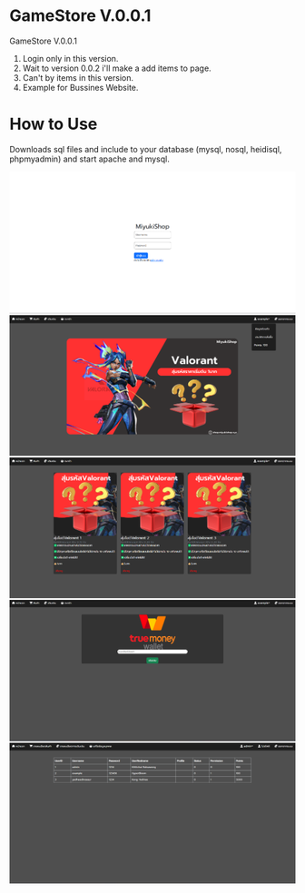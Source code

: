 # GameStore V.0.0.1

GameStore V.0.0.1 

 1. Login only in this version.
 2. Wait to version 0.0.2 i'll make a add items to page.
 3. Can't by items in this version.
 4. Example for Bussines Website.

# How to Use
Downloads sql files and include to your database (mysql, nosql, heidisql, phpmyadmin) and start apache and mysql.

<img src="pre/login.png">
<img src="pre/home.png">
<img src="pre/stock.png">
<img src="pre/topup.png">
<img src="pre/admin.png">
